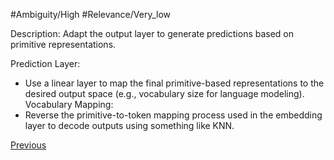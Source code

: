 #Ambiguity/High
#Relevance/Very_low

Description: Adapt the output layer to generate predictions based on primitive representations.

Prediction Layer:
- Use a linear layer to map the final primitive-based representations to the desired output space (e.g., vocabulary size for language modeling).
Vocabulary Mapping:
- Reverse the primitive-to-token mapping process used in the embedding layer to decode outputs using something like KNN.

[Previous](Embedding-Text-as-Ontology-Subgraph-Activations)